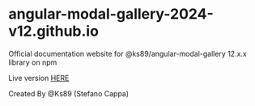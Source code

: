 # angular-modal-gallery-2024-v12.github.io
Official documentation website for @ks89/angular-modal-gallery 12.x.x library on npm


Live version [HERE](https://ks89.github.io/angular-modal-gallery-2024-v12.github.io/)


Created By @Ks89 (Stefano Cappa)
